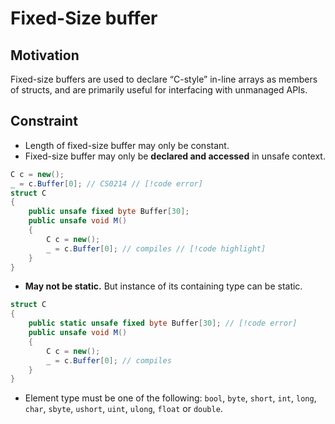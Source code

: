 # Fixed-Size buffer

## Motivation

Fixed-size buffers are used to declare “C-style” in-line arrays as members of structs, and are primarily useful for interfacing with unmanaged APIs.

## Constraint

- Length of fixed-size buffer may only be constant.
- Fixed-size buffer may only be **declared and accessed** in unsafe context.

```cs
C c = new();
_ = c.Buffer[0]; // CS0214 // [!code error]
struct C
{
    public unsafe fixed byte Buffer[30];
    public unsafe void M()
    {
        C c = new();
        _ = c.Buffer[0]; // compiles // [!code highlight]
    }
}
```

- **May not be static.** But instance of its containing type can be static.

```cs
struct C
{
    public static unsafe fixed byte Buffer[30]; // [!code error]
    public unsafe void M()
    {
        C c = new();
        _ = c.Buffer[0]; // compiles
    }
}
```

- Element type must be one of the following: `bool`, `byte`, `short`, `int`, `long`, `char`, `sbyte`, `ushort`, `uint`, `ulong`, `float` or `double`.

